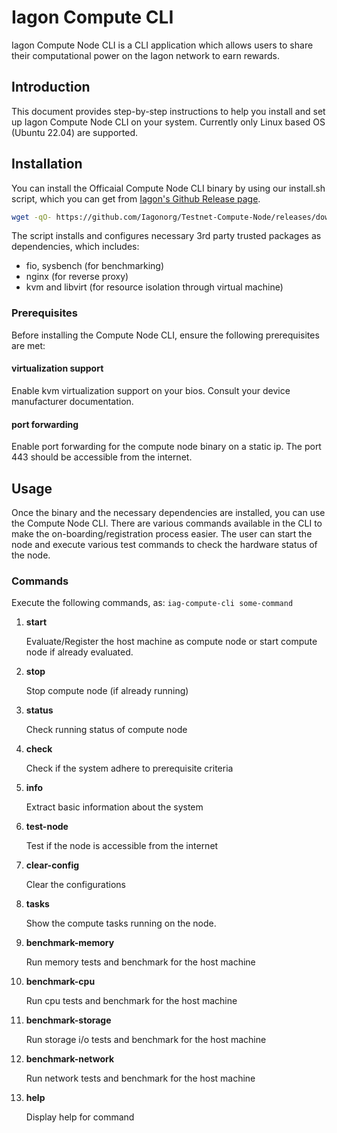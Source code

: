 # Iagon Compute CLI

Iagon Compute Node CLI is a CLI application which allows users to share their computational power on the Iagon network to earn rewards.

## Introduction

This document provides step-by-step instructions to help you install and set up Iagon Compute Node CLI on your system. Currently only Linux based OS (Ubuntu 22.04) are supported.

## Installation

You can install the Officaial Compute Node CLI binary by using our install.sh script, which you can get from [Iagon's Github Release page](https://github.com/Iagonorg/Testnet-Compute-Node/releases).

```bash
wget -qO- https://github.com/Iagonorg/Testnet-Compute-Node/releases/download/v0.3.1/install.sh | sudo bash
```

The script installs and configures necessary 3rd party trusted packages as dependencies, which includes:

- fio, sysbench (for benchmarking)
- nginx (for reverse proxy)
- kvm and libvirt (for resource isolation through virtual machine)

### Prerequisites

Before installing the Compute Node CLI, ensure the following prerequisites are met:

#### virtualization support

Enable kvm virtualization support on your bios. Consult your device manufacturer documentation.

#### port forwarding

Enable port forwarding for the compute node binary on a static ip. The port 443 should be accessible from the internet.

## Usage

Once the binary and the necessary dependencies are installed, you can use the Compute Node CLI. There are various commands available in the CLI to make the on-boarding/registration process easier. The user can start the node and execute various test commands to check the hardware status of the node.

### Commands

Execute the following commands, as: `iag-compute-cli some-command`

1. **start**

   Evaluate/Register the host machine as compute node or start compute node if already evaluated.

2. **stop**

   Stop compute node (if already running)

3. **status**

   Check running status of compute node

4. **check**

   Check if the system adhere to prerequisite criteria

5. **info**

   Extract basic information about the system

6. **test-node**

   Test if the node is accessible from the internet

7. **clear-config**

   Clear the configurations

8. **tasks**

   Show the compute tasks running on the node.

9. **benchmark-memory**

   Run memory tests and benchmark for the host machine

10. **benchmark-cpu**

    Run cpu tests and benchmark for the host machine

11. **benchmark-storage**

    Run storage i/o tests and benchmark for the host machine

12. **benchmark-network**

    Run network tests and benchmark for the host machine

13. **help**

    Display help for command
